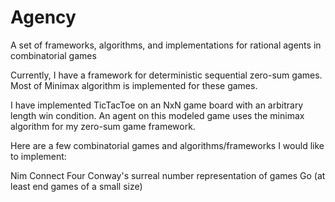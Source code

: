 # Agency
A set of frameworks, algorithms, and implementations for rational agents in combinatorial games

Currently, I have a framework for deterministic sequential zero-sum games.  Most of Minimax algorithm is implemented for these games.

I have implemented TicTacToe on an NxN game board with an arbitrary length win condition.  An agent on this modeled game uses the minimax algorithm for my zero-sum game framework.  

Here are a few combinatorial games and algorithms/frameworks I would like to implement:

Nim
Connect Four
Conway's surreal number representation of games
Go (at least end games of a small size)
